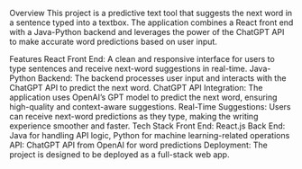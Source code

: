 Overview
This project is a predictive text tool that suggests the next word in a sentence typed into a textbox. The application combines a React front end with a Java-Python backend and leverages the power of the ChatGPT API to make accurate word predictions based on user input.

Features
React Front End: A clean and responsive interface for users to type sentences and receive next-word suggestions in real-time.
Java-Python Backend: The backend processes user input and interacts with the ChatGPT API to predict the next word.
ChatGPT API Integration: The application uses OpenAI’s GPT model to predict the next word, ensuring high-quality and context-aware suggestions.
Real-Time Suggestions: Users can receive next-word predictions as they type, making the writing experience smoother and faster.
Tech Stack
Front End: React.js
Back End: Java for handling API logic, Python for machine learning-related operations
API: ChatGPT API from OpenAI for word predictions
Deployment: The project is designed to be deployed as a full-stack web app.
